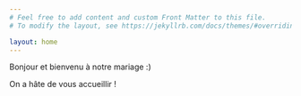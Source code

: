 ```yaml
---
# Feel free to add content and custom Front Matter to this file.
# To modify the layout, see https://jekyllrb.com/docs/themes/#overriding-theme-defaults

layout: home
---
```


Bonjour et bienvenu à notre mariage :)

On a hâte de vous accueillir !

